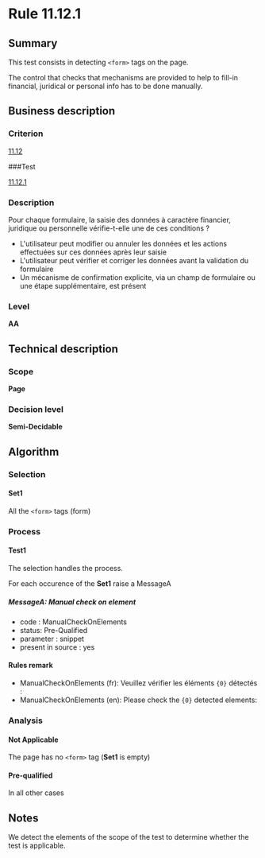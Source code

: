 # Rule 11.12.1

## Summary

This test consists in detecting `<form>` tags on the page.

The control that checks that mechanisms are provided to help to fill-in financial, juridical or personal info has to be done manually.

## Business description

### Criterion

[11.12](http://references.modernisation.gouv.fr/rgaa/criteres.html#crit-11-12)

###Test

[11.12.1](http://references.modernisation.gouv.fr/rgaa/criteres.html#test-11-12-1)

### Description

Pour chaque formulaire, la saisie des donn&eacute;es &agrave; caract&egrave;re financier, juridique ou personnelle v&eacute;rifie-t-elle une de ces conditions ? 
 
 *  L'utilisateur peut modifier ou annuler les donn&eacute;es et les actions effectu&eacute;es sur ces donn&eacute;es apr&egrave;s leur saisie 
 *  L'utilisateur peut v&eacute;rifier et corriger les donn&eacute;es avant la validation du formulaire 
 *  Un m&eacute;canisme de confirmation explicite, via un champ de formulaire ou une &eacute;tape suppl&eacute;mentaire, est pr&eacute;sent 


### Level

**AA**

## Technical description

### Scope

**Page**

### Decision level

**Semi-Decidable**

## Algorithm

### Selection

#### Set1

All the `<form>` tags (form)

### Process

#### Test1

The selection handles the process.

For each occurence of the **Set1** raise a MessageA

##### MessageA: Manual check on element

-   code : ManualCheckOnElements
-   status: Pre-Qualified
-   parameter : snippet
-   present in source : yes

#### Rules remark

 * ManualCheckOnElements (fr): Veuillez v&eacute;rifier les &eacute;l&eacute;ments <code>{0}</code> d&eacute;tect&eacute;s :
 * ManualCheckOnElements (en): Please check the <code>{0}</code> detected elements:

### Analysis

#### Not Applicable

The page has no `<form>` tag (**Set1** is empty)

#### Pre-qualified

In all other cases

## Notes

We detect the elements of the scope of the test to determine whether the
test is applicable.
